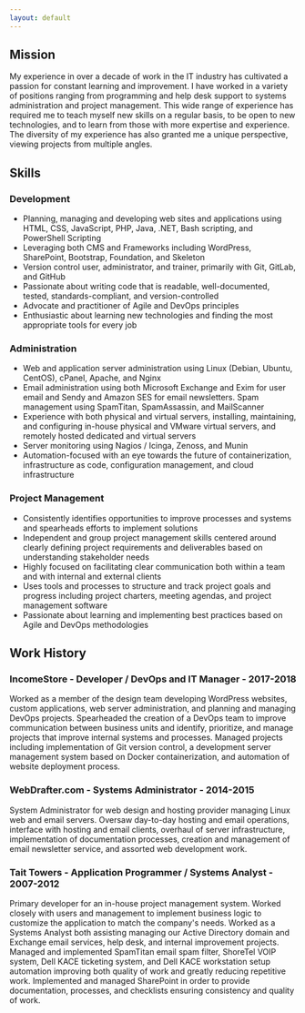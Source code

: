 ```yaml
---
layout: default
---
```

## Mission

My experience in over a decade of work in the IT industry has cultivated a passion for constant learning and improvement. I have worked in a variety of positions ranging from programming and help desk support to systems administration and project management. This wide range of experience has required me to teach myself new skills on a regular basis, to be open to new technologies, and to learn from those with more expertise and experience. The diversity of my experience has also granted me a unique perspective, viewing projects from multiple angles.

## Skills

### Development
 * Planning, managing and developing web sites and applications using HTML, CSS, JavaScript, PHP, Java, .NET, Bash scripting, and PowerShell Scripting
 * Leveraging both CMS and Frameworks including WordPress, SharePoint, Bootstrap, Foundation, and Skeleton
 * Version control user, administrator, and trainer, primarily with Git, GitLab, and GitHub
 * Passionate about writing code that is readable, well-documented, tested, standards-compliant, and version-controlled
 * Advocate and practitioner of Agile and DevOps principles
 * Enthusiastic about learning new technologies and finding the most appropriate tools for every job

### Administration
 * Web and application server administration using Linux (Debian, Ubuntu, CentOS), cPanel, Apache, and Nginx
 * Email administration using both Microsoft Exchange and Exim for user email and Sendy and Amazon SES for email newsletters. Spam management using SpamTitan, SpamAssassin, and MailScanner
 * Experience with both physical and virtual servers, installing, maintaining, and configuring in-house physical and VMware virtual servers, and remotely hosted dedicated and virtual servers
 * Server monitoring using Nagios / Icinga, Zenoss, and Munin
 * Automation-focused with an eye towards the future of containerization, infrastructure as code, configuration management, and cloud infrastructure

### Project Management
 * Consistently identifies opportunities to improve processes and systems and spearheads efforts to implement solutions
 * Independent and group project management skills centered around clearly defining project requirements and deliverables based on understanding stakeholder needs
 * Highly focused on facilitating clear communication both within a team and with internal and external clients
 * Uses tools and processes to structure and track project goals and progress including project charters, meeting agendas, and project management software
 * Passionate about learning and implementing best practices based on Agile and DevOps methodologies

## Work History

### IncomeStore - Developer / DevOps and IT Manager - 2017-2018

Worked as a member of the design team developing WordPress websites, custom applications, web server administration, and planning and managing DevOps projects. Spearheaded the creation of a DevOps team to improve communication between business units and identify, prioritize, and manage projects that improve internal systems and processes. Managed projects including implementation of Git version control, a development server management system based on Docker containerization, and automation of website deployment process.

### WebDrafter.com - Systems Administrator - 2014-2015

System Administrator for web design and hosting provider managing Linux web and email servers. Oversaw day-to-day hosting and email operations, interface with hosting and email clients, overhaul of server infrastructure, implementation of documentation processes, creation and management of email newsletter service, and assorted web development work.

### Tait Towers - Application Programmer / Systems Analyst - 2007-2012

Primary developer for an in-house project management system. Worked closely with users and management to implement business logic to customize the application to match the company's needs. Worked as a Systems Analyst both assisting managing our Active Directory domain and Exchange email services, help desk, and internal improvement projects. Managed and implemented SpamTitan email spam filter, ShoreTel VOIP system, Dell KACE ticketing system, and Dell KACE workstation setup automation improving both quality of work and greatly reducing repetitive work. Implemented and managed SharePoint in order to provide documentation, processes, and checklists ensuring consistency and quality of work.
